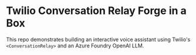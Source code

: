 # Twilio Conversation Relay Forge in a Box

This repo demonstrates building an interactive voice assistant using Twilio's `<ConversationRelay>` and an Azure Foundry OpenAI LLM.
